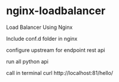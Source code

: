 # nginx-loadbalancer
Load Balancer Using Nginx

Include conf.d folder in nginx

configure upstream for endpoint rest api

run all python api


call in terminal curl http://localhost:81/hello/
